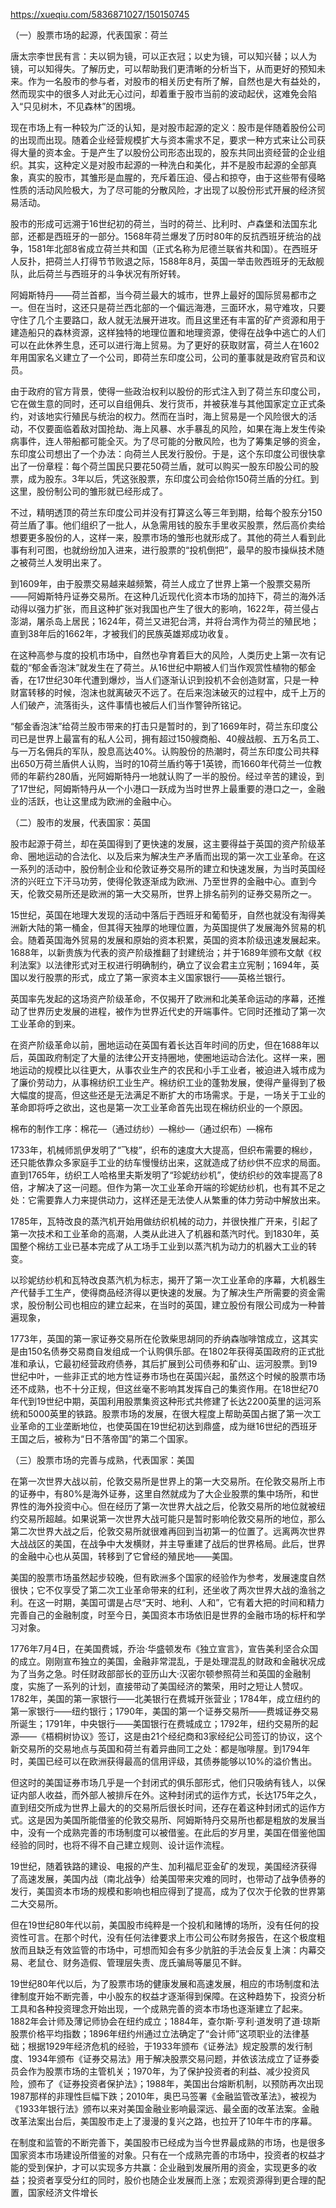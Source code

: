 https://xueqiu.com/5836871027/150150745


（一）股票市场的起源，代表国家：荷兰

唐太宗李世民有言：夫以铜为镜，可以正衣冠；以史为镜，可以知兴替；以人为镜，可以知得失。了解历史，可以帮助我们更清晰的分析当下，从而更好的预知未来。作为一名股市的参与者，对股市的相关历史有所了解，自然也是大有益处的，然而现实中的很多人对此无心过问，却着重于股市当前的波动起伏，这难免会陷入“只见树木，不见森林”的困境。

现在市场上有一种较为广泛的认知，是对股市起源的定义：股市是伴随着股份公司的出现而出现。随着企业经营规模扩大与资本需求不足，要求一种方式来让公司获得大量的资本金。于是产生了以股份公司形态出现的，股东共同出资经营的企业组织。其实，这种定义是对股市起源的一种洗白和美化，并不是股市起源的全部真象，真实的股市，其雏形是血腥的，充斥着压迫、侵占和掠夺，由于这些带有侵略性质的活动风险极大，为了尽可能的分散风险，才出现了以股份形式开展的经济贸易活动。

股市的形成可远溯于16世纪初的荷兰，当时的荷兰、比利时、卢森堡和法国东北部，还都是西班牙的一部分。1568年荷兰爆发了历时80年的反抗西班牙统治的战争，1581年北部8省成立荷兰共和国（正式名称为尼德兰联省共和国）。在西班牙人反扑，把荷兰人打得节节败退之际，1588年8月，英国一举击败西班牙的无敌舰队，此后荷兰与西班牙的斗争状况有所好转。

阿姆斯特丹——荷兰首都，当今荷兰最大的城市，世界上最好的国际贸易都市之一。但在当时，这还只是荷兰西北部的一个偏远海港，三面环水，易守难攻，只要守住了几个主要路口，敌人就无法展开进攻。而且这里还有丰富的矿产资源和用于建造船只的森林资源，这样独特的地理位置和地理资源，使得在战争中逃亡的人们可以在此休养生息，还可以进行海上贸易。为了更好的获取财富，荷兰人在1602年用国家名义建立了一个公司，即荷兰东印度公司，公司的董事就是政府官员和议员。

由于政府的官方背景，使得一些政治权利以股份的形式注入到了荷兰东印度公司，它在做生意的同时，还可以自组佣兵、发行货币，并被获准与其他国家定立正式条约，对该地实行殖民与统治的权力。然而在当时，海上贸易是一个风险很大的活动，不仅要面临着敌对国抢劫、海上风暴、水手暴乱的风险，如果在海上发生传染病事件，连人带船都可能全灭。为了尽可能的分散风险，也为了筹集足够的资金，东印度公司想出了一个办法：向荷兰人民发行股份。于是，这个东印度公司很快拿出了一份章程：每个荷兰国民只要花50荷兰盾，就可以购买一股东印股公司的股票，成为股东。3年以后，凭这张股票，东印度公司会给你150荷兰盾的分红。到这里，股份制公司的雏形就已经形成了。

不过，精明透顶的荷兰东印度公司并没有打算这么等三年到期，给每个股东分150荷兰盾了事。他们组织了一批人，从急需用钱的股东手里收买股票，然后高价卖给想要更多股份的人，这样一来，股票市场的雏形也就形成了。其他的荷兰人看到此事有利可图，也就纷纷加入进来，进行股票的“投机倒把”，最早的股市操纵技术随之被荷兰人发明出来了。

到1609年，由于股票交易越来越频繁，荷兰人成立了世界上第一个股票交易所——阿姆斯特丹证券交易所。在这种几近现代化资本市场的加持下，荷兰的海外活动得以强力扩张，而且这种扩张对我国也产生了很大的影响，1622年，荷兰侵占澎湖，屠杀岛上居民；1624年，荷兰又进犯台湾，并将台湾作为荷兰的殖民地；直到38年后的1662年，才被我们的民族英雄郑成功收复。

在这种高参与度的投机市场中，自然也孕育着巨大的风险，人类历史上第一次有记载的“郁金香泡沫”就发生在了荷兰。从16世纪中期被人们当作观赏性植物的郁金香，在17世纪30年代遭到爆炒，当人们逐渐认识到投机不会创造财富，只是一种财富转移的时候，泡沫也就离破灭不远了。在后来泡沫破灭的过程中，成千上万的人们破产，流落街头，这件事情也被后人们当作警钟所铭记。

“郁金香泡沫”给荷兰股市带来的打击只是暂时的，到了1669年时，荷兰东印度公司已是世界上最富有的私人公司，拥有超过150艘商船、40艘战舰、五万名员工、与一万名佣兵的军队，股息高达40%。认购股份的热潮时，荷兰东印度公司共释出650万荷兰盾供人认购，当时的10荷兰盾约等于1英镑，而1660年代荷兰一位教师的年薪约280盾，光阿姆斯特丹一地就认购了一半的股份。经过辛苦的建设，到了17世纪，阿姆斯特丹从一个小港口一跃成为当时世界上最重要的港口之一，金融业的活跃，也让这里成为欧洲的金融中心。

（二）股市的发展，代表国家：英国

股市起源于荷兰，却在英国得到了更快速的发展，这主要得益于英国的资产阶级革命、圈地运动的合法化、以及后来为解决生产矛盾而出现的第一次工业革命。在这一系列的活动中，股份制企业和伦敦证券交易所的建立和快速发展，为当时英国经济的兴旺立下汗马功劳，使得伦敦逐渐成为欧洲、乃至世界的金融中心。直到今天，伦敦交易所还是欧洲的第一大交易所，世界上排名前列的证券交易所之一。

15世纪，英国在地理大发现的活动中落后于西班牙和葡萄牙，自然也就没有淘得美洲新大陆的第一桶金，但其得天独厚的地理位置，为英国提供了发展海外贸易的机会。随着英国海外贸易的发展和原始的资本积累，英国的资本阶级迅速发展起来。1688年，以新贵族为代表的资产阶级推翻了封建统治；并于1689年颁布文献《权利法案》以法律形式对王权进行明确制约，确立了议会君主立宪制；1694年，英国以发行股票的形式，成立了第一家资本主义国家银行——英格兰银行。

英国率先发起的这场资产阶级革命，不仅揭开了欧洲和北美革命运动的序幕，还推动了世界历史发展的进程，被作为世界近代史的开端事件。它同时还推动了第一次工业革命的到来。

在资产阶级革命以前，圈地运动在英国有着长达百年时间的历史，但在1688年以后，英国政府制定了大量的法律公开支持圈地，使圈地运动合法化。这样一来，圈地运动的规模比以往更大，从事农业生产的农民和小手工业者，被迫进入城市成为了廉价劳动力，从事棉纺织工业生产。棉纺织工业的蓬勃发展，使得产量得到了极大幅度的提高，但这些还是无法满足不断扩大的市场需求。于是，一场关于工业的革命即将呼之欲出，这也是第一次工业革命首先出现在棉纺织业的一个原因。

棉布的制作工序：棉花—（通过纺纱）—棉纱—（通过织布）—棉布

1733年，机械师凯伊发明了“飞梭”，织布的速度大大提高，但织布需要的棉纱，还只能依靠众多家庭手工业的纺车慢慢纺出来，这就造成了纺纱供不应求的局面。直到1765年，纺织工人哈格里夫斯发明了“珍妮纺纱机”，使纺织纱的效率提高了8倍，才解决了这一问题。但作为第一次工业革命开端的珍妮纺纱机，也有其不足之处：它需要靠人力来提供动力，这样还是无法使人从繁重的体力劳动中解放出来。

1785年，瓦特改良的蒸汽机开始用做纺织机械的动力，并很快推广开来，引起了第一次技术和工业革命的高潮，人类从此进入了机器和蒸汽时代。到1830年，英国整个棉纺工业已基本完成了从工场手工业到以蒸汽机为动力的机器大工业的转变。

以珍妮纺纱机和瓦特改良蒸汽机为标志，揭开了第一次工业革命的序幕，大机器生产代替手工生产，使得商品经济得以更快速的发展。为了解决生产所需要的资金需求，股份制公司也相应的建立起来，在当时的英国，建立股份有限公司成为一种普遍现象，

1773年，英国的第一家证券交易所在伦敦柴思胡同的乔纳森咖啡馆成立，这其实是由150名债券交易商自发组成一个认购俱乐部。在1802年获得英国政府的正式批准和承认，它最初经营政府债券，其后扩展到公司债券和矿山、运河股票。到19世纪中叶，一些非正式的地方性证券市场也在英国兴起，虽然这个时候的股票市场还不成熟，也不十分正规，但这丝毫不影响其发挥自己的集资作用。在18世纪70年代到19世纪中期，英国利用股票集资这种形式共修建了长达2200英里的运河系统和5000英里的铁路。股票市场的发展，在很大程度上帮助英国占据了第一次工业革命的工业垄断地位，也使英国在19世纪初达到鼎盛，成为继16世纪的西班牙王国之后，被称为“日不落帝国”的第二个国家。

（三）股票市场的完善与成熟，代表国家：美国

在第一次世界大战以前，伦敦交易所是世界上的第一大交易所。在伦敦交易所上市的证券中，有80%是海外证券，这里自然就成为了大企业股票的集中场所，和世界性的海外投资中心。但在经历了第一次世界大战之后，伦敦交易所的地位就被纽约交易所超越。如果说第一次世界大战可能只是暂时影响伦敦交易所的地位，那么第二次世界大战之后，伦敦交易所就很难再回到当初第一的位置了。远离两次世界大战战区的美国，在战争中大发横财，并主导重建了战后的世界格局。此后，世界的金融中心也从英国，转移到了它曾经的殖民地——美国。

美国的股票市场虽然起步较晚，但有欧洲多个国家的经验作为参考，发展速度自然很快；它不仅享受了第二次工业革命带来的红利，还坐收了两次世界大战的渔翁之利。在这一时期，美国可谓是占尽“天时、地利、人和”，它有着大把的时间和精力完善自己的金融制度，时至今日，美国资本市场依旧是世界的金融市场的标杆和学习对象。

1776年7月4日，在美国费城，乔治·华盛顿发布《独立宣言》，宣告美利坚合众国的成立。刚刚宣布独立的美国，金融非常混乱，于是处理混乱的财政和金融状况成为了当务之急。时任财政部部长的亚历山大·汉密尔顿参照荷兰和英国的金融制度，实施了一系列的计划，直接带动了美国经济的繁荣，用时之短让人赞叹。1782年，美国的第一家银行——北美银行在费城开张营业；1784年，成立纽约的第一家银行——纽约银行；1790年，美国的第一个证券交易所——费城证券交易所诞生；1791年，中央银行——美国银行在费城成立；1792年，纽约交易所的起源——《梧桐树协议》签订，这是由21个经纪商和3家经纪公司签订的协议，这个新交易所的交易地点与英国和荷兰有着异曲同工之处：都是咖啡屋。到1794年时，美国已经可以在欧洲获得最高的信用评级，其债券能够以10%的溢价售出。

但这时的美国证券市场几乎是一个封闭式的俱乐部形式，他们只吸纳有钱人，以保证内部人收益，而外部人被排斥在外。这种封闭式的运作方式，长达175年之久，直到纽交所成为世界上最大的的交易所后很长时间，还存在着这种封闭式的运作方式。这是因为美国所能借鉴的伦敦交易所、阿姆斯特丹交易所也都是粗放的发展当中，没有一个成熟完善的市场制度可以被借鉴。在此后的岁月里，美国在借鉴他国经验的同时，也将不得不自己建立规则、设计运作流程。

19世纪，随着铁路的建设、电报的产生、加利福尼亚金矿的发现，美国经济获得了高速发展，美国内战（南北战争）给美国带来灾难的同时，也带动了战争债券的发行，美国资本市场的规模和影响也相应得到了提高，成为了仅次于伦敦的世界第二大交易所。

但在19世纪80年代以前，美国股市纯粹是一个投机和赌博的场所，没有任何的投资性可言。在那个时代，没有任何法律要求上市公司公布财务报告，在这个极度粗放而且缺乏有效监管的市场中，可想而知会有多少肮脏的手法会反复上演：内幕交易、老鼠仓、财务造假、管理层失责、庞氏骗局等屡见不鲜。

19世纪80年代以后，为了股票市场的健康发展和高速发展，相应的市场制度和法律制度开始不断完善，中小股东的权益才逐渐得到保障。在这种趋势下，投资分析工具和各种投资理念开始出现，一个成熟完善的资本市场也逐渐建立了起来。1882年会计师及薄记师协会在纽约成立；1884年，查尔斯·亨利·道发明了道·琼斯股票价格平均指数；1896年纽约州通过立法确定了“会计师”这项职业的法律基础；根据1929年经济危机的经验，于1933年颁布《证券法》规定股票的发行制度、1934年颁布《证券交易法》用于解决股票交易问题，并依该法成立了证券委员会作为股票市场的主管机关；1970年，为了保护投资者的利益、减少投资风险，颁布了《证券投资者保护法》；1988年，美国出台熔断机制，以预防再次出现1987那样的非理性巨幅下跌；2010年，奥巴马签署《金融监管改革法》，被视为《1933年银行法》颁布以来对美国金融业影响最深远、最全面的改革法案。金融改革法案出台后，美国股市走上了漫漫的复兴之路，也拉开了10年牛市的序幕。

在制度和监管的不断完善下，美国股市已经成为当今世界最成熟的市场，也是很多国家资本市场建设所借鉴的对象。只有在一个成熟完善的市场中，投资者的权益才能的受到保护，才可以实现多方共赢：企业融到发展所用的资金，实现更多的收益；投资者享受分红的同时，股价也随企业发展而上涨；宏观资源得到更合理的配置，国家经济文件增长
